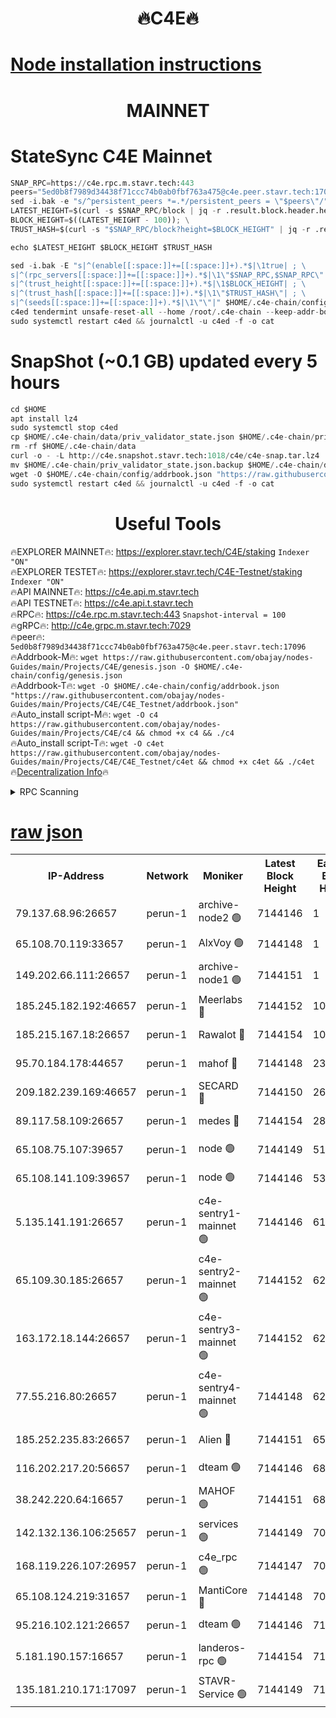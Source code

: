 <h1 align="center"> 🔥C4E🔥</h1>

[Node installation instructions](https://github.com/obajay/nodes-Guides/tree/main/Projects/C4E)
=

<h1 align="center"> MAINNET</h1>

# StateSync C4E Mainnet
```python
SNAP_RPC=https://c4e.rpc.m.stavr.tech:443
peers="5ed0b8f7989d34438f71ccc74b0ab0fbf763a475@c4e.peer.stavr.tech:17096"
sed -i.bak -e "s/^persistent_peers *=.*/persistent_peers = \"$peers\"/" $HOME/.c4e-chain/config/config.toml
LATEST_HEIGHT=$(curl -s $SNAP_RPC/block | jq -r .result.block.header.height); \
BLOCK_HEIGHT=$((LATEST_HEIGHT - 100)); \
TRUST_HASH=$(curl -s "$SNAP_RPC/block?height=$BLOCK_HEIGHT" | jq -r .result.block_id.hash)

echo $LATEST_HEIGHT $BLOCK_HEIGHT $TRUST_HASH

sed -i.bak -E "s|^(enable[[:space:]]+=[[:space:]]+).*$|\1true| ; \
s|^(rpc_servers[[:space:]]+=[[:space:]]+).*$|\1\"$SNAP_RPC,$SNAP_RPC\"| ; \
s|^(trust_height[[:space:]]+=[[:space:]]+).*$|\1$BLOCK_HEIGHT| ; \
s|^(trust_hash[[:space:]]+=[[:space:]]+).*$|\1\"$TRUST_HASH\"| ; \
s|^(seeds[[:space:]]+=[[:space:]]+).*$|\1\"\"|" $HOME/.c4e-chain/config/config.toml
c4ed tendermint unsafe-reset-all --home /root/.c4e-chain --keep-addr-book
sudo systemctl restart c4ed && journalctl -u c4ed -f -o cat
```
# SnapShot (~0.1 GB) updated every 5 hours
```python
cd $HOME
apt install lz4
sudo systemctl stop c4ed
cp $HOME/.c4e-chain/data/priv_validator_state.json $HOME/.c4e-chain/priv_validator_state.json.backup
rm -rf $HOME/.c4e-chain/data
curl -o - -L http://c4e.snapshot.stavr.tech:1018/c4e/c4e-snap.tar.lz4 | lz4 -c -d - | tar -x -C $HOME/.c4e-chain --strip-components 2
mv $HOME/.c4e-chain/priv_validator_state.json.backup $HOME/.c4e-chain/data/priv_validator_state.json
wget -O $HOME/.c4e-chain/config/addrbook.json "https://raw.githubusercontent.com/obajay/nodes-Guides/main/Projects/C4E/addrbook.json"
sudo systemctl restart c4ed && journalctl -u c4ed -f -o cat
```
 <h1 align="center"> Useful Tools</h1>

🔥EXPLORER MAINNET🔥:  https://explorer.stavr.tech/C4E/staking            `Indexer "ON"` \
🔥EXPLORER TESTET🔥:   https://explorer.stavr.tech/C4E-Testnet/staking     `Indexer "ON"` \
🔥API MAINNET🔥:       https://c4e.api.m.stavr.tech \
🔥API TESTNET🔥:       https://c4e.api.t.stavr.tech \
🔥RPC🔥:               https://c4e.rpc.m.stavr.tech:443                  `Snapshot-interval = 100` \
🔥gRPC🔥:              http://c4e.grpc.m.stavr.tech:7029 \
🔥peer🔥:              `5ed0b8f7989d34438f71ccc74b0ab0fbf763a475@c4e.peer.stavr.tech:17096` \
🔥Addrbook-M🔥:    ```wget https://raw.githubusercontent.com/obajay/nodes-Guides/main/Projects/C4E/genesis.json -O $HOME/.c4e-chain/config/genesis.json``` \
🔥Addrbook-T🔥:    ```wget -O $HOME/.c4e-chain/config/addrbook.json "https://raw.githubusercontent.com/obajay/nodes-Guides/main/Projects/C4E/C4E_Testnet/addrbook.json"``` \
🔥Auto_install script-M🔥: ```wget -O c4 https://raw.githubusercontent.com/obajay/nodes-Guides/main/Projects/C4E/c4 && chmod +x c4 && ./c4``` \
🔥Auto_install script-T🔥: ```wget -O c4et https://raw.githubusercontent.com/obajay/nodes-Guides/main/Projects/C4E/C4E_Testnet/c4et && chmod +x c4et && ./c4et``` \
🔥[Decentralization Info](https://github.com/obajay/StateSync-snapshots/tree/main/Projects/C4E/Decentralization)🔥




<details>
<summary>RPC Scanning</summary>

<h2 align="center"> We scan nodes in real time every 4 hours. And we provide the final result of RPC endpoints.
We cannot influence the operation of these nodes in any way. </h2>


```python
If Voting Power is higher than 0 --> then the Node is a validator of the network and may be subject to attack and be a potential threat to the chain.
```
```python
We marked such validators with a red symbol
```

</details>

[raw json](https://rpc-check.c4e.stavr.tech/c4e/rpc-c4e-result.json)
=



<table><tr><th>IP-Address</th><th>Network</th><th>Moniker</th><th>Latest Block Height</th><th>Earliest Block Height</th><th>Catching Up</th><th>Tx Index</th><th>Voting Power</th><th>Scan Time</th></tr><tr><td>79.137.68.96:26657</td><td>perun-1</td><td>archive-node2 🟢</td><td>7144146</td><td>1</td><td>False</td><td>on</td><td>0</td><td>2024-02-12T13:22:09.163333807UTC</td></tr><tr><td>65.108.70.119:33657</td><td>perun-1</td><td>AlxVoy 🟢</td><td>7144148</td><td>1</td><td>False</td><td>on</td><td>0</td><td>2024-02-12T13:22:23.905743893UTC</td></tr><tr><td>149.202.66.111:26657</td><td>perun-1</td><td>archive-node1 🟢</td><td>7144151</td><td>1</td><td>False</td><td>on</td><td>0</td><td>2024-02-12T13:22:40.655443129UTC</td></tr><tr><td>185.245.182.192:46657</td><td>perun-1</td><td>Meerlabs 🔴</td><td>7144152</td><td>1051501</td><td>False</td><td>on</td><td>344594</td><td>2024-02-12T13:22:48.054113896UTC</td></tr><tr><td>185.215.167.18:26657</td><td>perun-1</td><td>Rawalot 🔴</td><td>7144154</td><td>1090501</td><td>False</td><td>on</td><td>450002</td><td>2024-02-12T13:23:00.022236871UTC</td></tr><tr><td>95.70.184.178:44657</td><td>perun-1</td><td>mahof 🔴</td><td>7144148</td><td>2342001</td><td>False</td><td>off</td><td>1356338</td><td>2024-02-12T13:22:23.204330263UTC</td></tr><tr><td>209.182.239.169:46657</td><td>perun-1</td><td>SECARD 🔴</td><td>7144150</td><td>2616101</td><td>False</td><td>off</td><td>749292</td><td>2024-02-12T13:22:35.925492454UTC</td></tr><tr><td>89.117.58.109:26657</td><td>perun-1</td><td>medes 🔴</td><td>7144154</td><td>2826001</td><td>False</td><td>off</td><td>890936</td><td>2024-02-12T13:22:55.286761139UTC</td></tr><tr><td>65.108.75.107:39657</td><td>perun-1</td><td>node 🟢</td><td>7144149</td><td>5198801</td><td>False</td><td>on</td><td>0</td><td>2024-02-12T13:22:27.005157337UTC</td></tr><tr><td>65.108.141.109:39657</td><td>perun-1</td><td>node 🟢</td><td>7144146</td><td>5303301</td><td>False</td><td>on</td><td>0</td><td>2024-02-12T13:22:11.891350165UTC</td></tr><tr><td>5.135.141.191:26657</td><td>perun-1</td><td>c4e-sentry1-mainnet 🟢</td><td>7144146</td><td>6198001</td><td>False</td><td>on</td><td>0</td><td>2024-02-12T13:22:08.572705304UTC</td></tr><tr><td>65.109.30.185:26657</td><td>perun-1</td><td>c4e-sentry2-mainnet 🟢</td><td>7144152</td><td>6238301</td><td>False</td><td>on</td><td>0</td><td>2024-02-12T13:22:47.733438500UTC</td></tr><tr><td>163.172.18.144:26657</td><td>perun-1</td><td>c4e-sentry3-mainnet 🟢</td><td>7144152</td><td>6239001</td><td>False</td><td>on</td><td>0</td><td>2024-02-12T13:22:48.714433965UTC</td></tr><tr><td>77.55.216.80:26657</td><td>perun-1</td><td>c4e-sentry4-mainnet 🟢</td><td>7144148</td><td>6241001</td><td>False</td><td>on</td><td>0</td><td>2024-02-12T13:22:23.543449797UTC</td></tr><tr><td>185.252.235.83:26657</td><td>perun-1</td><td>Alien 🔴</td><td>7144151</td><td>6502501</td><td>False</td><td>on</td><td>648118</td><td>2024-02-12T13:22:41.040044317UTC</td></tr><tr><td>116.202.217.20:56657</td><td>perun-1</td><td>dteam 🟢</td><td>7144146</td><td>6800901</td><td>False</td><td>on</td><td>0</td><td>2024-02-12T13:22:08.838470879UTC</td></tr><tr><td>38.242.220.64:16657</td><td>perun-1</td><td>MAHOF 🟢</td><td>7144151</td><td>6885501</td><td>False</td><td>on</td><td>0</td><td>2024-02-12T13:22:38.278477207UTC</td></tr><tr><td>142.132.136.106:25657</td><td>perun-1</td><td>services 🟢</td><td>7144149</td><td>7012001</td><td>False</td><td>on</td><td>0</td><td>2024-02-12T13:22:26.653806855UTC</td></tr><tr><td>168.119.226.107:26957</td><td>perun-1</td><td>c4e_rpc 🟢</td><td>7144147</td><td>7044147</td><td>False</td><td>on</td><td>0</td><td>2024-02-12T13:22:16.227622347UTC</td></tr><tr><td>65.108.124.219:31657</td><td>perun-1</td><td>MantiCore 🔴</td><td>7144148</td><td>7044148</td><td>False</td><td>off</td><td>729104</td><td>2024-02-12T13:22:22.722439489UTC</td></tr><tr><td>95.216.102.121:26657</td><td>perun-1</td><td>dteam 🟢</td><td>7144146</td><td>7116001</td><td>False</td><td>on</td><td>0</td><td>2024-02-12T13:22:09.483108976UTC</td></tr><tr><td>5.181.190.157:16657</td><td>perun-1</td><td>landeros-rpc 🟢</td><td>7144154</td><td>7138001</td><td>False</td><td>on</td><td>0</td><td>2024-02-12T13:22:59.716880036UTC</td></tr><tr><td>135.181.210.171:17097</td><td>perun-1</td><td>STAVR-Service 🟢</td><td>7144149</td><td>7141601</td><td>False</td><td>on</td><td>0</td><td>2024-02-12T13:22:27.353044923UTC</td></tr></table>
